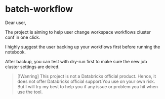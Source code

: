 # batch-workflow

Dear user,

The project is aiming to help user change workspace workflows cluster conf in one click.

I highly suggest the user backing up your workflows first before running the notebook. 

After backup, you can test with dry-run first to make sure the new job cluster settings are deired.

> [!Wanring]
> This project is not a Databricks official product. Hence, it does not offer Databricks official support.You use on your own risk.
But I will try my best to help you if any issue or problem you hit when use the tool. 
